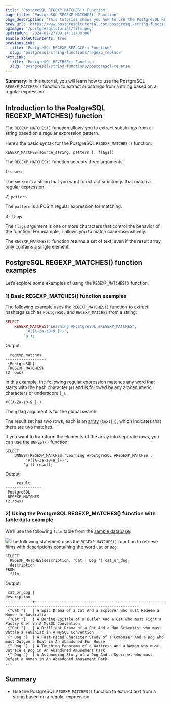 ```yaml
---
title: 'PostgreSQL REGEXP_MATCHES() Function'
page_title: 'PostgreSQL REGEXP_MATCHES() Function'
page_description: 'This tutorial shows you how to use the PostgreSQL REGEXP_MATCHES() function to extract text according to a regular expression.'
prev_url: 'https://www.postgresqltutorial.com/postgresql-string-functions/postgresql-regexp_matches/'
ogImage: '/postgresqltutorial/film.png'
updatedOn: '2024-01-27T09:14:12+00:00'
enableTableOfContents: true
previousLink:
  title: 'PostgreSQL REGEXP_REPLACE() Function'
  slug: 'postgresql-string-functions/regexp_replace'
nextLink:
  title: 'PostgreSQL REVERSE() Function'
  slug: 'postgresql-string-functions/postgresql-reverse'
---
```


**Summary**: in this tutorial, you will learn how to use the PostgreSQL `REGEXP_MATCHES()` function to extract substrings from a string based on a regular expression.

## Introduction to the PostgreSQL REGEXP_MATCHES() function

The `REGEXP_MATCHES()` function allows you to extract substrings from a string based on a regular expression pattern.

Here’s the basic syntax for the PostgreSQL `REGEXP_MATCHES()` function:

```csssql
REGEXP_MATCHES(source_string, pattern [, flags])
```

The `REGEXP_MATCHES()` function accepts three arguments:

1\) `source`

The `source` is a string that you want to extract substrings that match a regular expression.

2\) `pattern`

The `pattern` is a POSIX regular expression for matching.

3\) `flags`

The `flags` argument is one or more characters that control the behavior of the function. For example, `i` allows you to match case\-insensitively.

The `REGEXP_MATCHES()` function returns a set of text, even if the result array only contains a single element.

## PostgreSQL REGEXP_MATCHES() function examples

Let’s explore some examples of using the `REGEXP_MATCHES()` function.

### 1\) Basic REGEXP_MATCHES() function examples

The following example uses the `REGEXP_MATCHES()` function to extract hashtags such as `PostgreSQL` and `REGEXP_MATCHES` from a string:

```php
SELECT
    REGEXP_MATCHES('Learning #PostgreSQL #REGEXP_MATCHES',
         '#([A-Za-z0-9_]+)',
        'g');
```

Output:

```text
  regexp_matches
------------------
 {PostgreSQL}
 {REGEXP_MATCHES}
(2 rows)
```

In this example, the following regular expression matches any word that starts with the hash character (`#`) and is followed by any alphanumeric characters or underscore (`_`).

```
#([A-Za-z0-9_]+)
```

The `g` flag argument is for the global search.

The result set has two rows, each is an [array](../postgresql-tutorial/postgresql-array) (`text[]`), which indicates that there are two matches.

If you want to transform the elements of the array into separate rows, you can use the `UNNEST()` function:

```
SELECT
    UNNEST(REGEXP_MATCHES('Learning #PostgreSQL #REGEXP_MATCHES',
         '#([A-Za-z0-9_]+)',
        'g')) result;
```

Output:

```text
     result
----------------
 PostgreSQL
 REGEXP_MATCHES
(2 rows)

```

### 2\) Using the PostgreSQL REGEXP_MATCHES() function with table data example

We’ll use the following `film` table from the [sample database](../postgresql-getting-started/postgresql-sample-database):

![](/postgresqltutorial/film.png)The following statement uses the `REGEXP_MATCHES()` function to retrieve films with descriptions containing the word `Cat` or `Dog`:

```
SELECT
  REGEXP_MATCHES(description, 'Cat | Dog ') cat_or_dog,
  description
FROM
  film;
```

Output:

```text
 cat_or_dog |                                                    description
------------+--------------------------------------------------------------------------------------------------------------------
 {"Cat "}   | A Epic Drama of a Cat And a Explorer who must Redeem a Moose in Australia
 {"Cat "}   | A Boring Epistle of a Butler And a Cat who must Fight a Pastry Chef in A MySQL Convention
 {"Cat "}   | A Brilliant Drama of a Cat And a Mad Scientist who must Battle a Feminist in A MySQL Convention
 {" Dog "}  | A Fast-Paced Character Study of a Composer And a Dog who must Outgun a Boat in An Abandoned Fun House
 {" Dog "}  | A Touching Panorama of a Waitress And a Woman who must Outrace a Dog in An Abandoned Amusement Park
 {" Dog "}  | A Astounding Story of a Dog And a Squirrel who must Defeat a Woman in An Abandoned Amusement Park
...
```

## Summary

- Use the PostgreSQL `REGEXP_MATCHES()` function to extract text from a string based on a regular expression.
